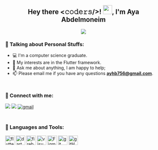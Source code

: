 <h2 align="center"> Hey there <𝚌𝚘𝚍𝚎𝚛𝚜/>! <img src="https://github.com/TheDudeThatCode/TheDudeThatCode/blob/master/Assets/Hi.gif" width="29px">, I'm Aya Abdelmoneim</𝚌𝚘𝚍𝚎𝚛𝚜></h2>
<!---<h3 align="center">Mobile Flutter Developer</h3><br>-->
<div align="center" ><a href="https://github.com/DenverCoder1/readme-typing-svg"><img src="https://readme-typing-svg.herokuapp.com/?lines=Mobile%20flutter%20developer;Always%20learning%20new%20things&font=Fira%20Code&center=true&width=440&height=45&color=f75c7e&vCenter=true&size=22"></a></div>

### 🚀 Talking about Personal Stuffs:
- 💻 I'm a computer science graduate.
- 🌱 My interests are in the Flutter framework.
- 💬 Ask me about anything, I am happy to help;
- 📫 Please email me if you have any questions **ayhb756@gmail.com**.

<img align="center" src="https://github.com/Govindv7555/Govindv7555/blob/main/49e76e0596857673c5c80c85b84394c1.gif" width= 15% height=10px>
<h3 align="left">🔔 Connect with me:</h3>
<p align="left">
<!---<img src="https://img.shields.io/badge/ayhb756@gmail.com-D14836?logo=gmail&logoColor=white">-->
<a href="https://www.linkedin.com/in/aya-elmoneim/" target="blank"><img src="https://img.shields.io/badge/Linkedin-0A66C2?logo=linkedin&logoColor=white"></a>
<a href="https://github.com/AyaAbdElmoneim158" target="blank"><img src="https://img.shields.io/badge/Github-010409?logo=Github&logoColor=white"></a>
<a href="ayhb756@gmail.com" target="_blank"><img src="https://img.shields.io/badge/Gmail-c14438?style=flat&logo=Gmail&logoColor=white" alt="gmail"></a>
</p>
<img align="center" src="https://github.com/Govindv7555/Govindv7555/blob/main/49e76e0596857673c5c80c85b84394c1.gif" width= 35% height=10px>
<h3 align="left">🔨 Languages and Tools:</h3>
<p align="left"> 
<a href="https://flutter.dev" target="_blank"> <img src="https://www.vectorlogo.zone/logos/flutterio/flutterio-icon.svg" alt="flutter" width="30" height="30"/></a>
<a href="https://dart.dev" target="_blank" > <img src="https://www.vectorlogo.zone/logos/dartlang/dartlang-icon.svg" alt="dart" width="30" height="30"/></a>
<a href="https://firebase.google.com/" target="_blank"> <img src="https://www.vectorlogo.zone/logos/firebase/firebase-icon.svg" alt="firebase" width="30" height="30"/></a>
<a href="#" target="_blank"> <img src="https://www.vectorlogo.zone/logos/visualstudio_code/visualstudio_code-icon.svg" alt="visualstudio_code" width="30" height="30"/></a>
<a href="#" target="_blank" rel="noreferrer"> <img src="https://www.vectorlogo.zone/logos/figma/figma-icon.svg" alt="Figma" width="30" height="30"/></a>
<a href="https://git-scm.com/" target="_blank" rel="noreferrer"> <img src="https://www.vectorlogo.zone/logos/git-scm/git-scm-icon.svg" alt="git" width="30" height="30"/></a>
<a href="https://github.com/" target="_blank" rel="noreferrer"> <img src="https://www.vectorlogo.zone/logos/github/github-tile.svg" alt="gitHub" width="30" height="30"/></a>

 <!--- 
  https://www.vectorlogo.zone/
  <img src="https://img.shields.io/badge/Dart-0175C2?logo=dart&logoColor=white">
  <img src="https://img.shields.io/badge/Flutter-02569B?logo=flutter&logoColor=white">
  <img src="https://img.shields.io/badge/Firebase-ffca28?logo=Firebase&logoColor=white">
  <img src="https://img.shields.io/badge/Figma-19b7f6?logo=Figma&logoColor=white">
  <img src="https://img.shields.io/badge/Github-181717?logo=Github&logoColor=white">
  <img src="https://img.shields.io/badge/Visual_Studio_Code-007ACC?logo=Visual-Studio-Code&logoColor=white">
  <br>
  <img width="30" src="https://static-00.iconduck.com/assets.00/dart-icon-511x512-jhyea1ft.png">
  <img width="30" src="https://static-00.iconduck.com/assets.00/flutter-icon-413x512-4picx6vy.png">
  <img width="30" src="https://static-00.iconduck.com/assets.00/firebase-icon-187x256-tl7d5nhg.png">
  <img width="60" src="https://static-00.iconduck.com/assets.00/github-octocat-icon-256x225-r5izsrg0.png">
  <img width="30" src="https://static-00.iconduck.com/assets.00/visual-studio-code-icon-256x255-hciehfs3.png">
  <img width="30" src="https://static-00.iconduck.com/assets.00/figma-icon-171x256-cm2xsty6.png"> 
  -->
</p>

